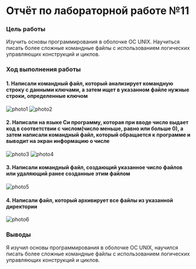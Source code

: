 # Отчёт по лабораторной работе №11

### Цель работы

Изучить основы программирования в оболочке ОС UNIX. Научиться писать более сложные командные файлы с использованием логических управляющих конструкций и циклов.

### Ход выполнения работы

#### 1. Написали командный файл, который анализирует командную строку с данными ключами, а затем ищет в указанном файле нужные строки, определенные ключом

![photo1](https://sun9-20.userapi.com/s/v1/if2/Q2wuuroNorp1x2P7J620KWwIBTJmTWxCZv8fXQ22VwTO0AcR78rGYGhaib2Dxfb7eoCryG05Zkw9n1VbRXWqYsut.jpg?size=638x447&quality=96&type=album)
![photo2](https://sun9-51.userapi.com/s/v1/if2/MmL4AJUzQLBIUX-4dfhJRr31GxNgPeZRfn0kEGy6KEZOLjI0s-4sP8mCmxfMOvsPrbqssREcaf7t8A064kbllpeP.jpg?size=642x444&quality=96&type=album)

#### 2. Написали на языке Си программу, которая при вводе число выдает код в соответствии с числом(число меньше, равно или больше 0), а затем написали командный файл, который обращается к программе и выводит на экран информацию о числе

![photo3](https://sun9-33.userapi.com/s/v1/if2/Pp1shMKZfUmuvg4BhesodCdV0wk_Q6bBisWCgFFHbxguFU-wGGPEpKmj8JDBVBvFSysSYNTK7xBboNMB0szMod1B.jpg?size=639x446&quality=96&type=album)
![photo4](https://sun1-94.userapi.com/s/v1/if2/Gk8-LFqK7vviJH71Ctvip0aTEroE6hGmRw80jM8XFsvFKrD5JT9fr55YlIQYJlG-0VGuOHGiiS7AB8eQEVydY1u_.jpg?size=639x444&quality=96&type=album)

#### 3. Написали командный файл, создающий указанное число файлов или удаляющий ранее созданные этим файлом

![photo5](https://sun1-22.userapi.com/s/v1/if2/KXpfxG8uplHMwv7rrnCzKi88NGvUzfF3YDLTpqpdhWH41LzT8Eziu-4VI6f9LGA2sIxuQ39ikTJv-gfXk8fAgMJm.jpg?size=638x445&quality=96&type=album)

#### 4. Написали файл, который архивирует все файлы из указанной директории

![photo6](https://sun1-99.userapi.com/s/v1/if2/NGxCCo3N1LSzclgRKd8HNMnycFmd1wA5zq2gmljr2gQjmzO5w0AGVz-8Lgy_XpVY65MFnmGeAj2yIQ-Ojf2VhaFZ.jpg?size=639x444&quality=96&type=album)

### Выводы

Я изучил основы программирования в оболочке ОС UNIX, научился писать более сложные командные файлы с использованием логических управляющих конструкций и циклов.

